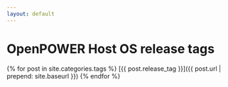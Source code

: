 ```yaml
---
layout: default
---
```

# OpenPOWER Host OS release tags

{% for post in site.categories.tags %}
[{{ post.release_tag }}]({{ post.url | prepend: site.baseurl }})
{% endfor %}
